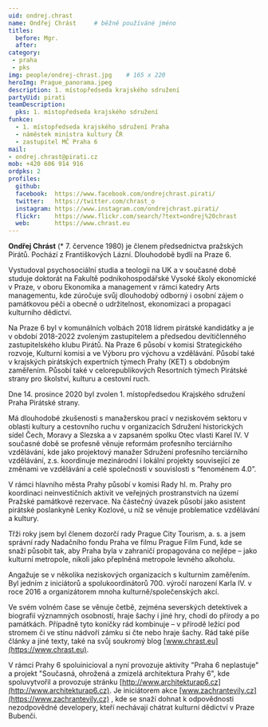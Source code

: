 ```yaml
---
uid: ondrej.chrast
name: Ondřej Chrást  	# běžně používáné jméno
titles:
  before: Mgr. 
  after: 
category:
 - praha
 - pks
img: people/ondrej-chrast.jpg    # 165 x 220
heroImg: Prague_panorama.jpeg
description: 1. místopředseda krajského sdružení
partyUid: pirati
teamDescription:
  pks: 1. místopředseda krajského sdružení
funkce:
  - 1. místopředseda krajského sdružení Praha
  - náměstek ministra kultury ČR
  - zastupitel MČ Praha 6
mail:
- ondrej.chrast@pirati.cz
mob: +420 606 914 916
ordpks: 2
profiles:
  github:                 
  facebook:  https://www.facebook.com/ondrejchrast.pirati/
  twitter:   https://twitter.com/chrast_o
  instagram: https://www.instagram.com/ondrejchrast.pirati/
  flickr:    https://www.flickr.com/search/?text=ondrej%20chrast
  web:       https://www.chrast.eu  
---
```


**Ondřej Chrást** (* 7. července 1980) je členem předsednictva pražských Pirátů. Pochází z Františkových Lázní. Dlouhodobě bydlí na Praze 6.

Vystudoval psychosociální studia a teologii na UK a v současné době studuje doktorát na Fakultě podnikohospodářské Vysoké školy ekonomické v Praze, v oboru Ekonomika a management v rámci katedry Arts managementu, kde zúročuje svůj dlouhodobý odborný i osobní zájem o památkovou péči a obecně o udržitelnost, ekonomizaci a propagaci kulturního dědictví.

Na Praze 6 byl v komunálních volbách 2018 lídrem pirátské kandidátky a je v období 2018-2022 zvoleným zastupitelem a předsedou devítičlenného zastupitelského klubu Pirátů. Na Praze 6 působí v komisi Strategického rozvoje, Kulturní komisi a ve Výboru pro výchovu a vzdělávání. Působí také v krajských pirátských expertních týmech Prahy (KET) s obdobným zaměřením. Působí také v celorepublikových Resortních týmech Pirátské strany pro školství, kulturu a cestovní ruch.

Dne 14. prosince 2020 byl zvolen 1. místopředsedou Krajského sdružení Praha Pirátské strany.

Má dlouhodobé zkušenosti s manažerskou prací v neziskovém sektoru v oblasti kultury a cestovního ruchu v organizacích Sdružení historických sídel Čech, Moravy a Slezska a v zapsaném spolku Otec vlasti Karel IV. V současné době se profesně věnuje reformám profesního terciárního vzdělávání, kde jako projektový manažer Sdružení profesního terciárního vzdělávání, z.s. koordinuje mezinárodní i lokální projekty související ze změnami ve vzdělávání a celé společnosti v souvislosti s “fenoménem 4.0”.

V rámci hlavního města Prahy působí v komisi Rady hl. m. Prahy pro koordinaci neinvestičních aktivit ve veřejných prostranstvích na území Pražské památkové rezervace. Na částečný úvazek působí jako asistent pirátské poslankyně Lenky Kozlové, u níž se věnuje problematice vzdělávání a kultury.

Třži roky jsem byl členem dozorčí rady Prague City Tourism, a. s. a jsem správní rady Nadačního fondu Praha ve filmu Prague Film Fund, kde se snaží působit tak, aby Praha byla v zahraničí propagována co nejlépe – jako kulturní metropole, nikoli jako přeplněná metropole levného alkoholu.

Angažuje se v několika neziskových organizacích s kulturním zaměřením. Byl jedním z iniciátorů a spolukoordinátorů 700. výročí narození Karla IV. v roce 2016 a organizátorem mnoha kulturně/společenských akcí.

Ve svém volném čase se věnuje četbě, zejména severských detektivek a biografií významných osobností, hraje šachy i jiné hry, chodí do přírody a po památkách. Případně tyto koníčky rád kombinuje – v přírodě ležící pod stromem či ve stínu nádvoří zámku si čte nebo hraje šachy. Rád také píše články a jiné texty, také na svůj soukromý blog [www.chrast.eu](https://www.chrast.eu).

V rámci Prahy 6 spoluinicioval a nyní provozuje aktivity "Praha 6 neplastuje" a projekt "Současná, ohrožená a zmizelá architektura Prahy 6", kde spoluvytvořil a provozuje stránku [http://www.architekturap6.cz](http://www.architekturap6.cz). Je iniciátorem akce [www.zachrantevily.cz](https://www.zachrantevily.cz) , kde se snaží dohnat k odpovědnosti nezodpovědné developery, kteří nechávají chátrat kulturní dědictví v Praze Bubenči.
